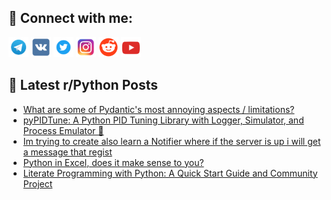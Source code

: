 ## 🔎 Connect with me:
[<img src="https://github.com/bullbesh/bullbesh/blob/main/images/Telegram.png" width="32" height="32" />](https://t.me/bullbesh)
[<img src="https://github.com/bullbesh/bullbesh/blob/main/images/VK.png" width="32" height="32" />](https://vk.com/bullbesh)
[<img src="https://github.com/bullbesh/bullbesh/blob/main/images/Twitter.png" width="32" height="32" />](https://twitter.com/bullbesh1)
[<img src="https://github.com/bullbesh/bullbesh/blob/main/images/Instagram.png" width="32" height="32" />](https://www.instagram.com/bullbesh)
[<img src="https://github.com/bullbesh/bullbesh/blob/main/images/Reddit.png" width="32" height="32" />](https://www.reddit.com/user/bullbesh)
[<img src="https://github.com/bullbesh/bullbesh/blob/main/images/YouTube.png" width="32" height="32" />](https://www.youtube.com/channel/UCtfjRs6uzgq5mfm8S06WTcg)

## 📕 Latest r/Python Posts
<!-- BLOG-POST-LIST:START -->
- [What are some of Pydantic&#39;s most annoying aspects / limitations?](https://www.reddit.com/r/Python/comments/1fqovy7/what_are_some_of_pydantics_most_annoying_aspects/)
- [pyPIDTune: A Python PID Tuning Library with Logger, Simulator, and Process Emulator 🎉](https://www.reddit.com/r/Python/comments/1fqmsio/pypidtune_a_python_pid_tuning_library_with_logger/)
- [Im trying to create also learn a Notifier where if the server is up i will get a message that regist](https://www.reddit.com/r/Python/comments/1fqmim3/im_trying_to_create_also_learn_a_notifier_where/)
- [Python in Excel, does it make sense to you?](https://www.reddit.com/r/Python/comments/1fqj9oj/python_in_excel_does_it_make_sense_to_you/)
- [Literate Programming with Python: A Quick Start Guide and Community Project](https://www.reddit.com/r/Python/comments/1fqj1my/literate_programming_with_python_a_quick_start/)
<!-- BLOG-POST-LIST:END -->
